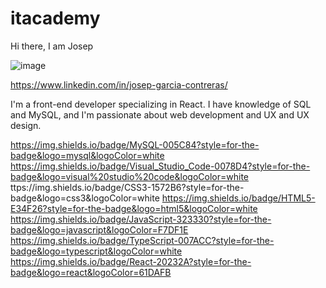 # itacademy

Hi there, I am Josep

![image](https://github.com/user-attachments/assets/a52a51a3-9504-46cb-a713-0a3a637f0e21)

https://www.linkedin.com/in/josep-garcia-contreras/

I'm a front-end developer specializing in React. I have knowledge of SQL and MySQL, and I'm passionate about web development and UX and UX design.

https://img.shields.io/badge/MySQL-005C84?style=for-the-badge&logo=mysql&logoColor=white 
https://img.shields.io/badge/Visual_Studio_Code-0078D4?style=for-the-badge&logo=visual%20studio%20code&logoColor=white
ttps://img.shields.io/badge/CSS3-1572B6?style=for-the-badge&logo=css3&logoColor=white
https://img.shields.io/badge/HTML5-E34F26?style=for-the-badge&logo=html5&logoColor=white
https://img.shields.io/badge/JavaScript-323330?style=for-the-badge&logo=javascript&logoColor=F7DF1E
https://img.shields.io/badge/TypeScript-007ACC?style=for-the-badge&logo=typescript&logoColor=white
https://img.shields.io/badge/React-20232A?style=for-the-badge&logo=react&logoColor=61DAFB
